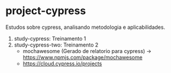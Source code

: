 # project-cypress
Estudos sobre cypress, analisando metodologia e aplicabilidades.

1. study-cypress: Treinamento 1
2. study-cypress-two: Treinamento 2 
    - mochawesome (Gerado de relatorio para cypress) -> https://www.npmjs.com/package/mochawesome
    - https://cloud.cypress.io/projects

